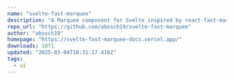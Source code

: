 ```yaml
---
name: "svelte-fast-marquee"
description: "A Marquee component for Svelte inspired by react-fast-marquee."
repo_url: "https://github.com/abosch19/svelte-fast-marquee"
author: "abosch19"
homepage: "https://svelte-fast-marquee-docs.vercel.app/"
downloads: 1871
updated: "2025-03-04T18:31:17.416Z"
tags: 
  - ui
---
```

